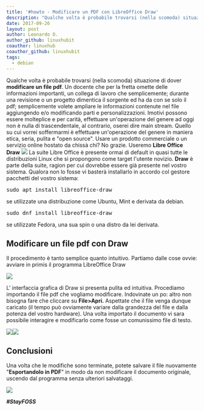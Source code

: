 ```yaml
---
title: '#howto - Modificare un PDF con LibreOffice Draw'
description: "Qualche volta è probabile trovarsi (nella scomoda) situazione di dover modificare un PDF.."
date: 2017-09-26
layout: post
author: Leonardo O.
author_github: linuxhubit
coauthor: linuxhub
coauthor_github: linuxhubit
tags:
  - debian
---
```

Qualche volta è probabile trovarsi (nella scomoda) situazione di dover **modificare un file pdf**. Un docente che per la fretta omette delle informazioni importanti, un collega di lavoro che semplicemente; durante una revisione o un progetto dimentica il sorgente ed ha da con se solo il pdf; semplicemente volete ampliare le informazioni contenute nel file aggiungendo e/o modificando parti e personalizzazioni. Imotivi possono essere molteplice e per carità, effettuare un'operazione del genere ad oggi non è nulla di trascendentale, al contrario, oserei dire main stream. Quello su cui vorrei soffermarmi è effettuare un'operazione del genere in maniera etica, seria, pulita e "open source". Usare un prodotto commerciale o un servizio online hostato da chissà chi? No grazie. Useremo **Libre Office Draw** ![](https://linuxhub.it/wordpress/wp-content/uploads/2017/09/Draw_01.png) La suite Libre Office è presente ormai di default in quasi tutte le distribuzioni Linux che si propongono come target l'utente novizio. **Draw** è parte della suite, ragion per cui dovrebbe essere già presente nel vostro sistema. Qualora non lo fosse vi basterà installarlo in accordo col gestore pacchetti del vostro sistema:

<pre>sudo apt install libreoffice-draw</pre>

se utilizzate una distribuzione come Ubuntu, Mint e derivata da debian.

<pre>sudo dnf install libreoffice-draw</pre>

se utilizzate Fedora, una sua spin o una distro da lei derivata.

## Modificare un file pdf con Draw

Il procedimento è tanto semplice quanto intuitivo. Partiamo dalle cose ovvie: avviare in primis il programma LibreOffice Draw

![](https://linuxhub.it/wordpress/wp-content/uploads/2017/09/Draw_02.png)

L' interfaccia grafica di Draw si presenta pulita ed intuitiva. Procediamo importando il file pdf che vogliamo modificare. Indovinate un po: altro non bisogna fare che cliccare su **File>Apri.** Aspettate che il file venga dunque caricato (il tempo può ovviamente variare dalla grandezza del file e dalla potenza del vostro hardware). Una volta importato il documento vi sara possibile interagire e modificarlo come fosse un comunissimo file di testo.

![](https://linuxhub.it/wordpress/wp-content/uploads/2017/09/Draw_03.png)![](https://linuxhub.it/wordpress/wp-content/uploads/2017/09/Draw_04.png)

## Conclusioni

Una volta che le modifiche sono terminate, potete salvare il file nuovamente "**Esportandolo in PDF**" in modo da non modificare il documento originale, uscendo dal programma senza ulteriori salvataggi.

![](https://linuxhub.it/wordpress/wp-content/uploads/2017/09/Draw_05.png)

_**#StayFOSS**_